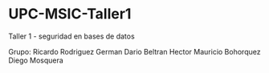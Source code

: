 # UPC-MSIC-Taller1
Taller 1 - seguridad en bases de datos

Grupo: Ricardo Rodriguez
       German Dario Beltran
       Hector Mauricio Bohorquez
       Diego Mosquera
